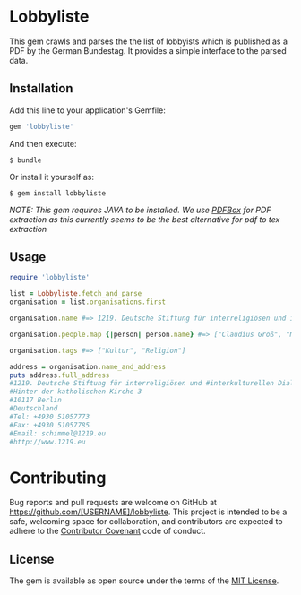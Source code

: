 # Lobbyliste

This gem crawls and parses the the list of lobbyists which is published as a PDF by the German Bundestag.
It provides a simple interface to the parsed data.

## Installation

Add this line to your application's Gemfile:

```ruby
gem 'lobbyliste'
```

And then execute:

    $ bundle

Or install it yourself as:

    $ gem install lobbyliste

*NOTE: This gem requires JAVA to be installed. We use [PDFBox](https://pdfbox.apache.org/)   for PDF extraction as this currently seems to be the best alternative for pdf to tex extraction*

## Usage

```ruby
require 'lobbyliste'

list = Lobbyliste.fetch_and_parse
organisation = list.organisations.first

organisation.name #=> 1219. Deutsche Stiftung für interreligiösen und interkulturellen Dialog e. V.

organisation.people.map {|person| person.name} #=> ["Claudius Groß", "Markus Hoymann", "Thomas M. Schimmel"]

organisation.tags #=> ["Kultur", "Religion"]

address = organisation.name_and_address
puts address.full_address
#1219. Deutsche Stiftung für interreligiösen und #interkulturellen Dialog e. V.
#Hinter der katholischen Kirche 3
#10117 Berlin
#Deutschland
#Tel: +4930 51057773
#Fax: +4930 51057785
#Email: schimmel@1219.eu
#http://www.1219.eu
```



# Contributing

Bug reports and pull requests are welcome on GitHub at https://github.com/[USERNAME]/lobbyliste. This project is intended to be a safe, welcoming space for collaboration, and contributors are expected to adhere to the [Contributor Covenant](http://contributor-covenant.org) code of conduct.


## License

The gem is available as open source under the terms of the [MIT License](http://opensource.org/licenses/MIT).
